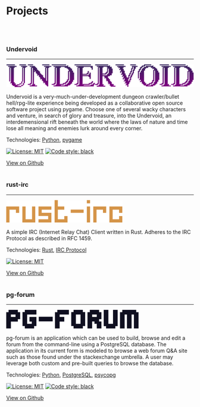 # Projects  
<br/><br/>

### Undervoid
---
![undervoidtitle](assets/img/undervoidtitle.png)

Undervoid is a very-much-under-development dungeon crawler/bullet hell/rpg-lite experience being developed as a collaborative open source software project using pygame. Choose one of several wacky characters and venture, in search of glory and treasure, into the Undervoid, an interdemensional rift beneath the world where the laws of nature and time lose all meaning and enemies lurk around every corner. 

Technologies: [Python](https://www.python.org/), [pygame](https://www.pygame.org)  

[![License: MIT](https://img.shields.io/badge/License-MIT-yellow.svg)](https://opensource.org/licenses/MIT)
[![Code style: black](https://img.shields.io/badge/code%20style-black-000000.svg)](https://github.com/psf/black)

[View on Github](https://github.com/mgear2/undervoid)
<br/><br/>

### rust-irc
---
![rustirctitle](assets/img/rust-irc_title_default.png)

A simple IRC (Internet Relay Chat) Client written in Rust. Adheres to the IRC Protocol as described in RFC 1459. 

Technologies: [Rust](https://www.rust-lang.org/), [IRC Protocol](https://tools.ietf.org/html/rfc1459)  

[![License: MIT](https://img.shields.io/badge/License-MIT-yellow.svg)](https://opensource.org/licenses/MIT)

[View on Github](https://github.com/mgear2/rust-irc)
<br/><br/>

### pg-forum
---
![pgforumtitle](assets/img/pg-forum_title.png)

pg-forum is an application which can be used to build, browse and edit a forum from the command-line using a PostgreSQL database. The application in its current form is modeled to browse a web forum Q&A site such as those found under the stackexchange umbrella. A user may leverage both custom and pre-built queries to browse the database.

Technologies: [Python](https://www.python.org/), [PostgreSQL](https://www.postgresql.org/), [psycopg](https://www.psycopg.org/)  

[![License: MIT](https://img.shields.io/badge/License-MIT-yellow.svg)](https://opensource.org/licenses/MIT)
[![Code style: black](https://img.shields.io/badge/code%20style-black-000000.svg)](https://github.com/psf/black)

[View on Github](https://github.com/mgear2/pg-forum)
<br/><br/>
